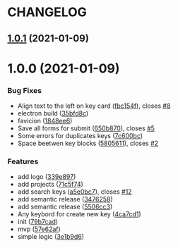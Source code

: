# CHANGELOG

## [1.0.1](https://github.com/svoboda-rabstvo/ngx-translate-editor/compare/v1.0.0...v1.0.1) (2021-01-09)

# 1.0.0 (2021-01-09)


### Bug Fixes

* Align text to the left on key card ([fbc154f](https://github.com/svoboda-rabstvo/ngx-translate-editor/commit/fbc154fafc733177a650336818b2d109ace3abcd)), closes [#8](https://github.com/svoboda-rabstvo/ngx-translate-editor/issues/8)
* electron build ([35bfd8c](https://github.com/svoboda-rabstvo/ngx-translate-editor/commit/35bfd8cfad62210cbc641451cd0a48dcc778bf46))
* favicion ([1848ee6](https://github.com/svoboda-rabstvo/ngx-translate-editor/commit/1848ee6893d8292f5632d51aa0c70bf340dfbe4e))
* Save all forms for submit ([650b870](https://github.com/svoboda-rabstvo/ngx-translate-editor/commit/650b870972d97b525c9f79d84d425d7fb7ffae1d)), closes [#5](https://github.com/svoboda-rabstvo/ngx-translate-editor/issues/5)
* Some errors for duplicates keys ([7c600bc](https://github.com/svoboda-rabstvo/ngx-translate-editor/commit/7c600bcd6add42147c8b7d919e2b8499304421ae))
* Space beetwen key blocks ([5805611](https://github.com/svoboda-rabstvo/ngx-translate-editor/commit/58056112d44e4df9fd69c59993e2f5ee29eb21a3)), closes [#2](https://github.com/svoboda-rabstvo/ngx-translate-editor/issues/2)


### Features

* add logo ([339e897](https://github.com/svoboda-rabstvo/ngx-translate-editor/commit/339e89761738a67847d4bfbc400bccc635cb14ed))
* add projects ([71c5f74](https://github.com/svoboda-rabstvo/ngx-translate-editor/commit/71c5f74294e8538bc7b3c8bbcc589fff68df8ac0))
* add search keys ([a5e0bc7](https://github.com/svoboda-rabstvo/ngx-translate-editor/commit/a5e0bc71787863d5274f1c1011e95bebce029651)), closes [#12](https://github.com/svoboda-rabstvo/ngx-translate-editor/issues/12)
* add semantic release ([3476258](https://github.com/svoboda-rabstvo/ngx-translate-editor/commit/347625851457b1149b55bf0e7303ad77cfd58099))
* add semantic release ([5506cc3](https://github.com/svoboda-rabstvo/ngx-translate-editor/commit/5506cc385000c1ad25679e151c85cb21bce77af9))
* Any keybord for create new key ([4ca7cd1](https://github.com/svoboda-rabstvo/ngx-translate-editor/commit/4ca7cd1883edf1e6aaa1b11e71ff0462110cfb21))
* init ([79b7cad](https://github.com/svoboda-rabstvo/ngx-translate-editor/commit/79b7cad391a6b5e5a9735a178dd8b4c9fcd5c9d5))
* mvp ([57e62af](https://github.com/svoboda-rabstvo/ngx-translate-editor/commit/57e62afb94cfc8dcf4bc6b87d4d3d1c4759757f7))
* simple logic ([3e1b9d6](https://github.com/svoboda-rabstvo/ngx-translate-editor/commit/3e1b9d6f0e230c90c055f99da752c915eadf3cfd))
